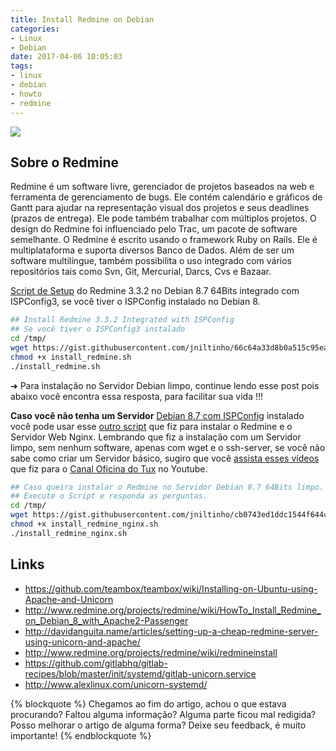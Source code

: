 ```yaml
---
title: Install Redmine on Debian
categories:
- Linux
- Debian
date: 2017-04-06 10:05:03
tags:
- linux
- debian
- howto
- redmine
---
```


![](/images/install-redmine-debian.png)

## Sobre o Redmine

Redmine é um software livre, gerenciador de projetos baseados na web e ferramenta de gerenciamento de bugs. Ele contém calendário e gráficos de Gantt para ajudar na representação visual dos projetos e seus deadlines (prazos de entrega). Ele pode também trabalhar com múltiplos projetos.
O design do Redmine foi influenciado pelo Trac, um pacote de software semelhante.
O Redmine é escrito usando o framework Ruby on Rails. Ele é multiplataforma e suporta diversos Banco de Dados.
Além de ser um software multilíngue, também possibilita o uso integrado com vários repositórios tais como Svn, Git, Mercurial, Darcs, Cvs e Bazaar.
<!-- more -->

[Script de Setup](https://gist.github.com/jniltinho/66c64a33d8b0a515c95ea9750f8f69d5) do Redmine 3.3.2 no Debian 8.7 64Bits integrado com ISPConfig3, se você tiver o ISPConfig instalado no Debian 8.

```bash
## Install Redmine 3.3.2 Integrated with ISPConfig
## Se você tiver o ISPConfig3 instalado
cd /tmp/
wget https://gist.githubusercontent.com/jniltinho/66c64a33d8b0a515c95ea9750f8f69d5/raw/5318d664f213155c7e5a5c5f55e4ef2e078a082c/install_redmine.sh
chmod +x install_redmine.sh
./install_redmine.sh
```

➜ Para instalação no Servidor Debian limpo, continue lendo esse post pois abaixo você encontra essa resposta, para facilitar sua vida !!!


**Caso você não tenha um Servidor** [Debian 8.7 com ISPConfig](ispconfig3-no-debian) instalado você pode usar esse [outro script](https://gist.github.com/jniltinho/cb0743ed1ddc1544f644c223d1a0578e) que fiz para instalar o Redmine e o Servidor Web Nginx.
Lembrando que fiz a instalação com um Servidor limpo, sem nenhum software, apenas com wget e o ssh-server, se você não sabe como criar um Servidor básico, sugiro que você [assista esses vídeos](linux:servidores) que fiz para o [Canal Oficina do Tux](https://www.youtube.com/watch?v=17U1ZWRfGpE) no Youtube.


```bash
## Caso queira instalar o Redmine no Servidor Debian 8.7 64Bits limpo.
## Execute o Script e responda as perguntas.
cd /tmp/
wget https://gist.githubusercontent.com/jniltinho/cb0743ed1ddc1544f644c223d1a0578e/raw/1ccfaba34095920d939b1db2461c52bddbab8ef3/install_redmine_nginx.sh
chmod +x install_redmine_nginx.sh
./install_redmine_nginx.sh
```



## Links

  * https://github.com/teambox/teambox/wiki/Installing-on-Ubuntu-using-Apache-and-Unicorn
  * http://www.redmine.org/projects/redmine/wiki/HowTo_Install_Redmine_on_Debian_8_with_Apache2-Passenger
  * http://davidanguita.name/articles/setting-up-a-cheap-redmine-server-using-unicorn-and-apache/
  * http://www.redmine.org/projects/redmine/wiki/redmineinstall
  * https://github.com/gitlabhq/gitlab-recipes/blob/master/init/systemd/gitlab-unicorn.service
  * http://www.alexlinux.com/unicorn-systemd/


{% blockquote %}
Chegamos ao fim do artigo, achou o que estava procurando?
Faltou alguma informação?
Alguma parte ficou mal redigida?
Posso melhorar o artigo de alguma forma? Deixe seu feedback, é muito importante!
{% endblockquote %}